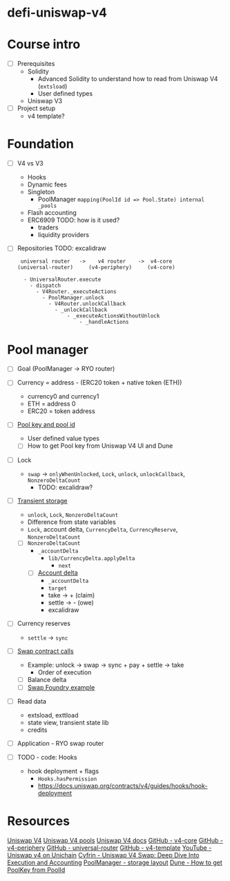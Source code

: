 # defi-uniswap-v4

# Course intro

- [ ] Prerequisites
  - Solidity
    - Advanced Solidity to understand how to read from Uniswap V4 (`extsload`)
    - User defined types
  - Uniswap V3
- [ ] Project setup
  - v4 template?

# Foundation

- [ ] V4 vs V3
  - Hooks
  - Dynamic fees
  - Singleton
    - PoolManager `mapping(PoolId id => Pool.State) internal _pools`
  - Flash accounting
  - ERC6909 TODO: how is it used?
    - traders
    - liquidity providers
- [ ] Repositories
      TODO: excalidraw

  ```
   universal router   ->    v4 router    ->  v4-core
  (universal-router)     (v4-periphery)     (v4-core)
  ```

  ```
    - UniversalRouter.execute
      - dispatch
        - V4Router._executeActions
          - PoolManager.unlock
            - V4Router.unlockCallback
              - _unlockCallback
                  - _executeActionsWithoutUnlock
                      - _handleActions
  ```

# Pool manager

- [ ] Goal (PoolManager -> RYO router)
- [ ] Currency = address - (ERC20 token + native token (ETH))
  - currency0 and currency1
  - ETH = address 0
  - ERC20 = token address
- [ ] [Pool key and pool id](./foundry/src/examples/pool_id.sol)
  - User defined value types
  - [ ] How to get Pool key from Uniswap V4 UI and Dune

- [ ] Lock
  - `swap` -> `onlyWhenUnlocked`, `Lock`, `unlock`, `unlockCallback`, `NonzeroDeltaCount`
    - TODO: excalidraw?
- [ ] [Transient storage](./foundry/src/examples/transient_storage.sol)
  - `unlock`, `Lock`, `NonzeroDeltaCount`
  - Difference from state variables
  - `Lock`, account delta, `CurrencyDelta`, `CurrencyReserve`, `NonzeroDeltaCount`
  - [ ] `NonzeroDeltaCount`
    - `_accountDelta`
      - `lib/CurrencyDelta.applyDelta`
        - `next`
    - [ ] [Account delta](./notes/account_delta.png)
      - `_accountDelta`
      - `target`
      - take -> + (claim)
      - settle -> - (owe)
      - excalidraw
- [ ] Currency reserves
  - `settle` -> `sync`
- [ ] [Swap contract calls](./notes/swap.png)
  - Example: unlock -> swap -> sync + pay + settle -> take
    - Order of execution
  - [ ] Balance delta
  - [ ] [Swap Foundry example](./foundry/src/examples/swap.sol)
- [ ] Read data
  - extsload, exttload
  - state view, transient state lib
  - credits
- [ ] Application - RYO swap router

- [ ] TODO - code: Hooks
  - hook deployment + flags
    - `Hooks.hasPermission`
    - https://docs.uniswap.org/contracts/v4/guides/hooks/hook-deployment

# Resources

[Uniswap V4](https://v4.uniswap.org/)
[Uniswap V4 pools](https://app.uniswap.org/explore/pools)
[Uniswap V4 docs](https://docs.uniswap.org/contracts/v4/overview)
[GitHub - v4-core](https://github.com/Uniswap/v4-core)
[GitHub - v4-periphery](https://github.com/Uniswap/v4-periphery)
[GitHub - universal-router](https://github.com/Uniswap/universal-router)
[GitHub - v4-template](https://github.com/uniswapfoundation/v4-template)
[YouTube - Uniswap v4 on Unichain](https://www.youtube.com/watch?v=ZisqLqbakfM)
[Cyfrin - Uniswap V4 Swap: Deep Dive Into Execution and Accounting](https://www.cyfrin.io/blog/uniswap-v4-swap-deep-dive-into-execution-and-accounting)
[PoolManager - storage layout](https://www.evm.codes/contract?address=0x000000000004444c5dc75cb358380d2e3de08a90)
[Dune - How to get PoolKey from PoolId](https://dune.com/queries/5671549?category=decoded_project&namespace=uniswap_v4&blockchain=ethereum&contract=PoolManager&blockchains=ethereum&id=uniswap_v4_ethereum.poolmanager_evt_initialize)
